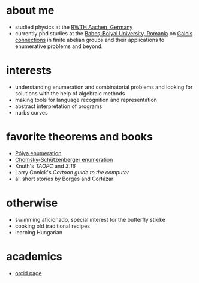 # about me

- studied physics at the [RWTH Aachen, Germany](https://rwth-aachen.de)
- currently phd studies at the [Babeș-Bolyai University, Romania](https://www.cs.ubbcluj.ro/) on [Galois connections](https://en.wikipedia.org/wiki/Galois_connection) in finite abelian groups and their applications to enumerative problems and beyond.

# interests

- understanding enumeration and combinatorial problems and looking for solutions with the help of algebraic methods
- making tools for language recognition and representation
- abstract interpretation of programs
- nurbs curves

# favorite theorems and books

- [Pólya enumeration](https://en.wikipedia.org/wiki/P%C3%B3lya_enumeration_theorem)
- [Chomsky-Schützenberger enumeration](https://fr.wikipedia.org/wiki/Th%C3%A9or%C3%A8me_de_Chomsky-Sch%C3%BCtzenberger_(combinatoire))
- Knuth's *TAOPC* and *3:16*
- Larry Gonick's *Cartoon guide to the computer*
- all short stories by Borges and Cortázar

# otherwise

- swimming aficionado, special interest for the butterfly stroke
- cooking old traditional recipes
- learning Hungarian

# academics

- [orcid page]()
